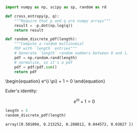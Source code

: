```python
import numpy as np, scipy as sp, random as rd

def cross_entropy(p, q):
    """Require that p and q are numpy arrays"""
    result = -p.dot(np.log(q))
    return result

def random_discrete_pdf(length):
    """Compute a random multinomial 
    PDF with `length` entries"""
    # Generate `length` random numbers between 0 and 1.
    pdf = np.random.rand(length)
    # normalise, so it's a pdf
    pdf = pdf/pdf.sum()
    return pdf
```

\begin{equation}
 e^{i \pi} + 1 = 0
\end{equation}

Euler's identity: 

$$ e^{i \pi} + 1 = 0 $$


```python
length = 5
random_discrete_pdf(length)
```




    array([0.501094, 0.215252, 0.208812, 0.044572, 0.03027 ])




```python

```
